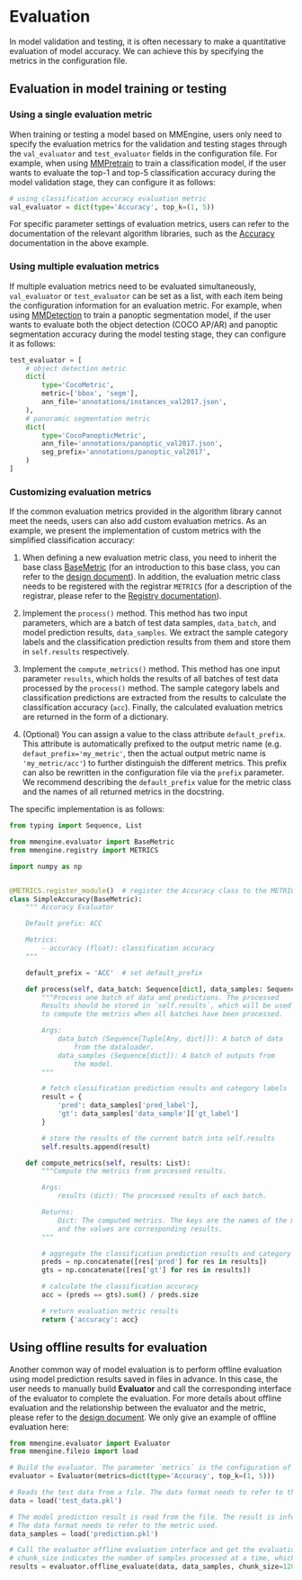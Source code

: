 # Evaluation

In model validation and testing, it is often necessary to make a quantitative evaluation of model accuracy. We can achieve this by specifying the metrics in the configuration file.

## Evaluation in model training or testing

### Using a single evaluation metric

When training or testing a model based on MMEngine, users only need to specify the evaluation metrics for the validation and testing stages through the `val_evaluator` and `test_evaluator` fields in the configuration file. For example, when using [MMPretrain](https://github.com/vbti-development/onedl-mmpretrain) to train a classification model, if the user wants to evaluate the top-1 and top-5 classification accuracy during the model validation stage, they can configure it as follows:

```python
# using classification accuracy evaluation metric
val_evaluator = dict(type='Accuracy', top_k=(1, 5))
```

For specific parameter settings of evaluation metrics, users can refer to the documentation of the relevant algorithm libraries, such as the [Accuracy](https://onedl-mmpretrain.readthedocs.io/en/latest/api/generated/mmpretrain.evaluation.Accuracy.html#mmpretrain.evaluation.Accuracy) documentation in the above example.

### Using multiple evaluation metrics

If multiple evaluation metrics need to be evaluated simultaneously, `val_evaluator` or `test_evaluator` can be set as a list, with each item being the configuration information for an evaluation metric. For example, when using [MMDetection](https://github.com/vbti-development/onedl-mmdetection) to train a panoptic segmentation model, if the user wants to evaluate both the object detection (COCO AP/AR) and panoptic segmentation accuracy during the model testing stage, they can configure it as follows:

```python
test_evaluator = [
    # object detection metric
    dict(
        type='CocoMetric',
        metric=['bbox', 'segm'],
        ann_file='annotations/instances_val2017.json',
    ),
    # panoramic segmentation metric
    dict(
        type='CocoPanopticMetric',
        ann_file='annotations/panoptic_val2017.json',
        seg_prefix='annotations/panoptic_val2017',
    )
]
```

### Customizing evaluation metrics

If the common evaluation metrics provided in the algorithm library cannot meet the needs, users can also add custom evaluation metrics. As an example, we present the implementation of custom metrics with the simplified classification accuracy:

1. When defining a new evaluation metric class, you need to inherit the base class [BaseMetric](mmengine.evaluator.BaseMetric) (for an introduction to this base class, you can refer to the [design document](../design/evaluation.md)). In addition, the evaluation metric class needs to be registered with the registrar `METRICS` (for a description of the registrar, please refer to the [Registry documentation](../advanced_tutorials/registry.md)).

2. Implement the `process()` method. This method has two input parameters, which are a batch of test data samples, `data_batch`, and model prediction results, `data_samples`. We extract the sample category labels and the classification prediction results from them and store them in `self.results` respectively.

3. Implement the `compute_metrics()` method. This method has one input parameter `results`, which holds the results of all batches of test data processed by the `process()` method. The sample category labels and classification predictions are extracted from the results to calculate the classification accuracy (`acc`). Finally, the calculated evaluation metrics are returned in the form of a dictionary.

4. (Optional) You can assign a value to the class attribute `default_prefix`. This attribute is automatically prefixed to the output metric name (e.g. `defaut_prefix='my_metric'`, then the actual output metric name is `'my_metric/acc'`) to further distinguish the different metrics. This prefix can also be rewritten in the configuration file via the `prefix` parameter. We recommend describing the `default_prefix` value for the metric class and the names of all returned metrics in the docstring.

The specific implementation is as follows:

```python
from typing import Sequence, List

from mmengine.evaluator import BaseMetric
from mmengine.registry import METRICS

import numpy as np


@METRICS.register_module()  # register the Accuracy class to the METRICS registry
class SimpleAccuracy(BaseMetric):
    """ Accuracy Evaluator

    Default prefix: ACC

    Metrics:
        - accuracy (float): classification accuracy
    """

    default_prefix = 'ACC'  # set default_prefix

    def process(self, data_batch: Sequence[dict], data_samples: Sequence[dict]):
        """Process one batch of data and predictions. The processed
        Results should be stored in `self.results`, which will be used
        to compute the metrics when all batches have been processed.

        Args:
            data_batch (Sequence[Tuple[Any, dict]]): A batch of data
                from the dataloader.
            data_samples (Sequence[dict]): A batch of outputs from
                the model.
        """

        # fetch classification prediction results and category labels
        result = {
            'pred': data_samples['pred_label'],
            'gt': data_samples['data_sample']['gt_label']
        }

        # store the results of the current batch into self.results
        self.results.append(result)

    def compute_metrics(self, results: List):
        """Compute the metrics from processed results.

        Args:
            results (dict): The processed results of each batch.

        Returns:
            Dict: The computed metrics. The keys are the names of the metrics,
            and the values are corresponding results.
        """

        # aggregate the classification prediction results and category labels for all samples
        preds = np.concatenate([res['pred'] for res in results])
        gts = np.concatenate([res['gt'] for res in results])

        # calculate the classification accuracy
        acc = (preds == gts).sum() / preds.size

        # return evaluation metric results
        return {'accuracy': acc}
```

## Using offline results for evaluation

Another common way of model evaluation is to perform offline evaluation using model prediction results saved in files in advance. In this case, the user needs to manually build **Evaluator** and call the corresponding interface of the evaluator to complete the evaluation. For more details about offline evaluation and the relationship between the evaluator and the metric, please refer to the [design document](../design/evaluation.md). We only give an example of offline evaluation here:

```python
from mmengine.evaluator import Evaluator
from mmengine.fileio import load

# Build the evaluator. The parameter `metrics` is the configuration of the evaluation metric
evaluator = Evaluator(metrics=dict(type='Accuracy', top_k=(1, 5)))

# Reads the test data from a file. The data format needs to refer to the metric used.
data = load('test_data.pkl')

# The model prediction result is read from the file. The result is inferred by the algorithm to be evaluated on the test dataset.
# The data format needs to refer to the metric used.
data_samples = load('prediction.pkl')

# Call the evaluator offline evaluation interface and get the evaluation results
# chunk_size indicates the number of samples processed at a time, which can be adjusted according to the memory size
results = evaluator.offline_evaluate(data, data_samples, chunk_size=128)
```

